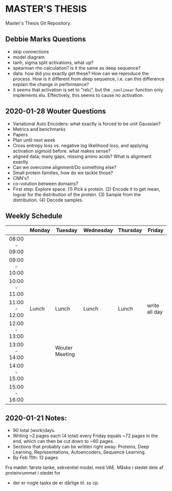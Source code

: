 # MASTER'S THESIS
Master's Thesis Git Repository.

## Debbie Marks Questions
- skip connections
- model diagram
- tanh, sigma split activations, what up?
- spearman rho calculation? is it the same as deep sequence?
- data: how did you exactly get these? How can we reproduce the process. How is it different from deep sequence, i.e. can this difference explain the change in performance?
- it seems that activation is set to "relu", but the ```_nonlinear``` function only implements elu. Effectively, this seems to cause no activation.

## 2020-01-28 Wouter Questions
- Variational Auto Encoders: what exactly is forced to be unit Gaussian?
- Metrics and benchmarks
- Papers
- Plan until next week
- Cross entropy loss vs. negative log likelihood loss, and applying activation sigmoid before. what makes sense?
- aligned data; many gaps, missing amino acids? What is alignment exactly.
- Can we overcome alignment/Do something else?
- Small protein families, how do we tackle those?
- CNN's?
- co-volution between domains?
- First step: Explore space. (1) Pick a protein. (2) Encode it to get mean, logvar for the distribution of the protein. (3) Sample from the distribution. (4) Decode samples.

## Weekly Schedule

|               | Monday | Tuesday        | Wednesday | Thursday | Friday        |
|:-------------:|--------|----------------|-----------|----------|---------------|
| 08:00 - 09:00 |        |                |           |          |               |
| 09:00 - 10:00 |        |                |           |          |               |
| 10:00 - 11:00 |        |                |           |          |               |
| 11:00 - 12:00 | Lunch  | Lunch          | Lunch     | Lunch    | write all day |
| 12:00 - 13:00 |        |                |           |          |               |
| 13:00 - 14:00 |        | Wouter Meeting |           |          |               |
| 14:00 - 15:00 |        |                |           |          |               |
| 15:00 - 16:00 |        |                |           |          |               |

## 2020-01-21 Notes:
- 90 total (work)days.
- Writing ~2 pages each (4 total) every Friday equals ~72 pages in the end, which can then be cut down to ~60 pages.
- Sections that probably can be written right away: Proteins, Deep Learning, Representations, Autoencoders, Sequence Learning.
- By Feb 11th: 12 pages

Fra mødet: første tanke, sekventiel model, med VAE. Måske i stedet dele af proteinrummet i stedet for 
- der er nogle tasks de er dårlige til. ss cp.
